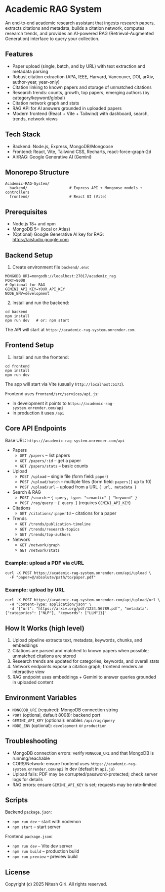 # Academic RAG System

An end‑to‑end academic research assistant that ingests research papers, extracts citations and metadata, builds a citation network, computes research trends, and provides an AI-powered RAG (Retrieval-Augmented Generation) interface to query your collection.

## Features
- Paper upload (single, batch, and by URL) with text extraction and metadata parsing
- Robust citation extraction (APA, IEEE, Harvard, Vancouver, DOI, arXiv, author-year, year-only)
- Citation linking to known papers and storage of unmatched citations
- Research trends: counts, growth, top papers, emerging authors (by category/keyword/global)
- Citation network graph and stats
- RAG API for AI answers grounded in uploaded papers
- Modern frontend (React + Vite + Tailwind) with dashboard, search, trends, network views

## Tech Stack
- Backend: Node.js, Express, MongoDB/Mongoose
- Frontend: React, Vite, Tailwind CSS, Recharts, react-force-graph-2d
- AI/RAG: Google Generative AI (Gemini)

## Monorepo Structure
```
Academic-RAG-System/
  backend/                   # Express API + Mongoose models + controllers
  frontend/                  # React UI (Vite)
```

## Prerequisites
- Node.js 18+ and npm
- MongoDB 5+ (local or Atlas)
- (Optional) Google Generative AI key for RAG: https://aistudio.google.com

## Backend Setup
1) Create environment file `backend/.env`:
```
MONGODB_URI=mongodb://localhost:27017/academic_rag
PORT=8008
# Optional for RAG
GEMINI_API_KEY=YOUR_API_KEY
NODE_ENV=development
```

2) Install and run the backend:
```
cd backend
npm install
npm run dev   # or: npm start
```
The API will start at `https://academic-rag-system.onrender.com`.

## Frontend Setup
1) Install and run the frontend:
```
cd frontend
npm install
npm run dev
```
The app will start via Vite (usually `http://localhost:5173`).

Frontend uses `frontend/src/services/api.js`:
- In development it points to `https://academic-rag-system.onrender.com/api`
- In production it uses `/api`

## Core API Endpoints
Base URL: `https://academic-rag-system.onrender.com/api`

- Papers
  - `GET /papers` – list papers
  - `GET /papers/:id` – get a paper
  - `GET /papers/stats` – basic counts
- Upload
  - `POST /upload` – single file (form field: `paper`)
  - `POST /upload/batch` – multiple files (form field: `papers[]` up to 10)
  - `POST /upload/url` – upload from a URL `{ url, metadata }`
- Search & RAG
  - `POST /search` – `{ query, type: "semantic" | "keyword" }`
  - `POST /rag/query` – `{ query }` (requires `GEMINI_API_KEY`)
- Citations
  - `GET /citations/:paperId` – citations for a paper
- Trends
  - `GET /trends/publication-timeline`
  - `GET /trends/research-topics`
  - `GET /trends/top-authors`
- Network
  - `GET /network/graph`
  - `GET /network/stats`

### Example: upload a PDF via cURL
```
curl -X POST https://academic-rag-system.onrender.com/api/upload \
  -F "paper=@/absolute/path/to/paper.pdf"
```

### Example: upload by URL
```
curl -X POST https://academic-rag-system.onrender.com/api/upload/url \
  -H "Content-Type: application/json" \
  -d '{"url": "https://arxiv.org/pdf/1234.56789.pdf", "metadata": {"categories": ["NLP"], "keywords": ["LLM"]}}'
```

## How It Works (high level)
1) Upload pipeline extracts text, metadata, keywords, chunks, and embeddings
2) Citations are parsed and matched to known papers when possible; unmatched citations are stored
3) Research trends are updated for categories, keywords, and overall stats
4) Network endpoints expose a citation graph; frontend renders an interactive view
5) RAG endpoint uses embeddings + Gemini to answer queries grounded in uploaded content

## Environment Variables
- `MONGODB_URI` (required): MongoDB connection string
- `PORT` (optional, default 8008): backend port
- `GEMINI_API_KEY` (optional): enables `/api/rag/query`
- `NODE_ENV` (optional): `development` or `production`

## Troubleshooting
- MongoDB connection errors: verify `MONGODB_URI` and that MongoDB is running/reachable
- CORS/Network: ensure frontend uses `https://academic-rag-system.onrender.com/api` in dev (default in `api.js`)
- Upload fails: PDF may be corrupted/password-protected; check server logs for details
- RAG errors: ensure `GEMINI_API_KEY` is set; requests may be rate-limited

## Scripts
Backend `package.json`:
- `npm run dev` – start with nodemon
- `npm start` – start server

Frontend `package.json`:
- `npm run dev` – Vite dev server
- `npm run build` – production build
- `npm run preview` – preview build

## License
Copyright (c) 2025 Nitesh Giri. All rights reserved.
